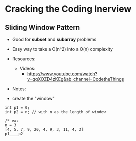 # Cracking the Coding Inerview 

## Sliding Window Pattern

* Good for **subset** and **subarray** problems
* Easy way to take a O(n^2) into a O(n) complexity 
* Resources:
  * Videos:
      * <https://www.youtube.com/watch?v=qqXOZD4zKEg&ab_channel=CodetheThings>

* Notes:
 * create the "window"
```
int p1 = 0;
int p2 = n; // with n as the length of window

/* ex:
n = 3
[4, 5, 7, 9, 20, 4, 9, 3, 11, 4, 3]
p1____p2
```


